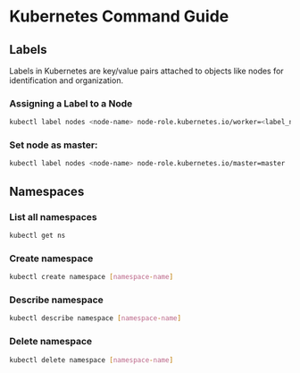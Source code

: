 # Kubernetes Command Guide

## Labels

Labels in Kubernetes are key/value pairs attached to objects like nodes for identification and organization.

### Assigning a Label to a Node

```bash
kubectl label nodes <node-name> node-role.kubernetes.io/worker=<label_name>
```

### Set node as master: <br />
```bash
kubectl label nodes <node-name> node-role.kubernetes.io/master=master
```


## Namespaces
### List all namespaces <br />
```bash
kubectl get ns
```
### Create namespace <br />
```bash
kubectl create namespace [namespace-name]
```
### Describe namespace <br />
```bash
kubectl describe namespace [namespace-name]
```
### Delete namespace <br />
```bash
kubectl delete namespace [namespace-name]
```



